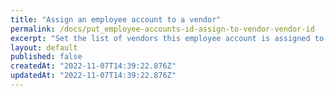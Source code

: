 ```yaml
---
title: "Assign an employee account to a vendor"
permalink: /docs/put_employee-accounts-id-assign-to-vendor-vendor-id
excerpt: "Set the list of vendors this employee account is assigned to with optional contextual employee roles."
layout: default
published: false
createdAt: "2022-11-07T14:39:22.876Z"
updatedAt: "2022-11-07T14:39:22.876Z"
---
```


